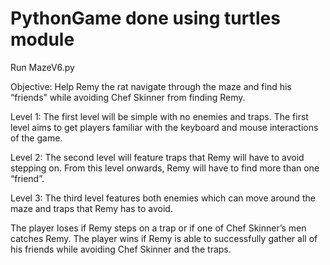 # PythonGame done using turtles module 

Run MazeV6.py

Objective: Help Remy the rat navigate through the maze and find his “friends” while avoiding Chef Skinner from finding Remy. 

Level 1: The first level will be simple with no enemies and traps. The first level aims to get players familiar with the keyboard and mouse interactions of the game. 

Level 2: The second level will feature traps that Remy will have to avoid stepping on. From this level onwards, Remy will have to find more than one “friend”. 

Level 3: The third level features both enemies which can move around the maze and traps that Remy has to avoid. 

The player loses if Remy steps on a trap or if one of Chef Skinner’s men catches Remy. 
The player wins if Remy is able to successfully gather all of his friends while avoiding Chef Skinner and the traps.

